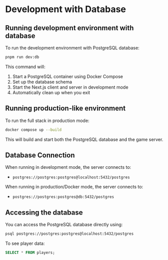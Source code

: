# Development with Database

## Running development environment with database

To run the development environment with PostgreSQL database:

```bash
pnpm run dev:db
```

This command will:
1. Start a PostgreSQL container using Docker Compose
2. Set up the database schema
3. Start the Next.js client and server in development mode
4. Automatically clean up when you exit

## Running production-like environment

To run the full stack in production mode:

```bash
docker compose up --build
```

This will build and start both the PostgreSQL database and the game server.

## Database Connection

When running in development mode, the server connects to:
- `postgres://postgres:postgres@localhost:5432/postgres`

When running in production/Docker mode, the server connects to:
- `postgres://postgres:postgres@db:5432/postgres`

## Accessing the database

You can access the PostgreSQL database directly using:

```bash
psql postgres://postgres:postgres@localhost:5432/postgres
```

To see player data:

```sql
SELECT * FROM players;
```
